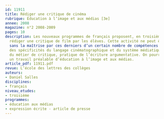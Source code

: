 ```yaml
---
id: 11911
title: Rédiger une critique de cinéma
rubrique: Éducation à l’image et aux médias [3e]
annee: 2008
magazine: n°2 2008-2009
pages: 10
description: Les nouveaux programmes de français proposent, en troisième, de faire
  rédiger une critique de film par les élèves. Cette activité ne peut être entreprise
  sans la maîtrise par ces derniers d’un certain nombre de compétences : connaissance
  des spécificités du langage cinématographique et du système médiatique, découverte
  du métier de critique, pratique de l’écriture argumentative. On pourra donc faire
  un travail préalable d’éducation à l’image et aux médias.
article_pdf: 11911.pdf
revue: L’école des lettres des collèges
auteurs:
- Daniel Salles
disciplines:
- français
niveau_etudes:
- troisième
programmes:
- éducation aux médias
- expression écrite - article de presse
---
```

